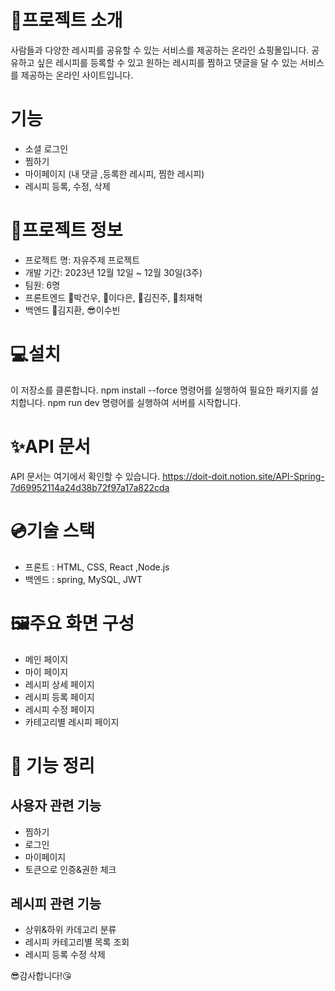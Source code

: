 # 🎁프로젝트 소개
사람들과 다양한 레시피를 공유할 수 있는 서비스를 제공하는 온라인 쇼핑몰입니다. 공유하고 싶은 레시피를 등록할 수 있고 원하는 레시피를 찜하고 댓글을 달 수 있는 서비스를 제공하는 온라인 사이트입니다.

# 기능
- 소셜 로그인
- 찜하기
- 마이페이지 (내 댓글 ,등록한 레시피, 찜한 레시피)
- 레시피 등록, 수정, 삭제

# 🔌프로젝트 정보
- 프로젝트 명: 자유주제 프로젝트
- 개발 기간: 2023년 12월 12일 ~ 12월 30일(3주)
- 팀원: 6명
- 프론트엔드 👨박건우, 👩이다은, 👧김진주, 👦최재혁
- 백엔드 🧑김지환, 😎이수빈

# 💻설치
이 저장소를 클론합니다.
npm install --force 명령어를 실행하여 필요한 패키지를 설치합니다.
npm run dev 명령어를 실행하여 서버를 시작합니다.

# ✨API 문서
API 문서는 여기에서 확인할 수 있습니다.
https://doit-doit.notion.site/API-Spring-7d69952114a24d38b72f97a17a822cda

# 💿기술 스택
- 프론트 : HTML, CSS, React ,Node.js
- 백엔드 : spring, MySQL, JWT

# 🖼주요 화면 구성
- 메인 페이지
- 마이 페이지
- 레시피 상세 페이지
- 레시피 등록 페이지
- 레시피 수정 페이지
- 카테고리별 레시피 페이지

# 🚨 기능 정리
## 사용자 관련 기능
- 찜하기
- 로그인
- 마이페이지
- 토큰으로 인증&권한 체크

## 레시피 관련 기능
- 상위&하위 카데고리 분류
- 레시피 카테고리별 목록 조회
- 레시피 등록 수정 삭제

😎감사합니다!😘
